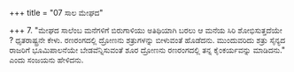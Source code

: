 +++
title = "07 ಸಾಲ ಮೇಘದ"

+++
7. "ಮೇಘದ ಸಾಲೆಂಬ ಮನೆಗಳಿಗೆ ಬಿರುಗಾಳಿಯು ಅತಿಥಿಯಾಗಿ ಬರಲು ಆ ಮನೆಯ ಸಿರಿ ಶೋಭಿಸುತ್ತದೆಯೇ ? ಧೃತರಾಷ್ಟ್ರನೇ ಕೇಳು. ರಣರಂಗದಲ್ಲಿ ದ್ರೋಣನು ಶತ್ರುಗಳನ್ನು ಬೀಳುವಂತೆ ಹೊಡೆದನು. ಮುಂದುವರಿದು  ಶತ್ರು ಸೈನ್ಯದ ರಾಜರಿಗೆ ಭೂಮಿಪಾಲನೆಯೇ ಬೇಡವೆನ್ನಿಸುವಂತೆ  ಶೂರ ದ್ರೋಣನು ರಣರಂಗದಲ್ಲಿ ತನ್ನ ಕೈಂಕರ್ಯವನ್ನು ಮಾಡಿದನು." ಎಂದು ಸಂಜಯನು ಹೇಳಿದನು.